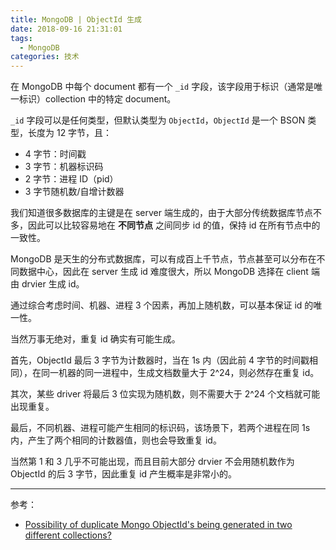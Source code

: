 ```yaml
---
title: MongoDB | ObjectId 生成
date: 2018-09-16 21:31:01
tags:
  - MongoDB
categories: 技术
---
```


在 MongoDB 中每个 document 都有一个 `_id` 字段，该字段用于标识（通常是唯一标识）collection 中的特定 document。

`_id` 字段可以是任何类型，但默认类型为 `ObjectId`，`ObjectId` 是一个 BSON 类型，长度为 12 字节，且：

* 4 字节：时间戳
* 3 字节：机器标识码
* 2 字节：进程 ID（pid）
* 3 字节随机数/自增计数器

我们知道很多数据库的主键是在 server 端生成的，由于大部分传统数据库节点不多，因此可以比较容易地在 **不同节点** 之间同步 id 的值，保持 id 在所有节点中的一致性。

MongoDB 是天生的分布式数据库，可以有成百上千节点，节点甚至可以分布在不同数据中心，因此在 server 生成 id 难度很大，所以 MongoDB 选择在 client 端由 drvier 生成 id。

通过综合考虑时间、机器、进程 3 个因素，再加上随机数，可以基本保证 id 的唯一性。

当然万事无绝对，重复 id 确实有可能生成。

首先，ObjectId 最后 3 字节为计数器时，当在 1s 内（因此前 4 字节的时间戳相同），在同一机器的同一进程中，生成文档数量大于 2^24，则必然存在重复 id。

其次，某些 driver 将最后 3 位实现为随机数，则不需要大于 2^24 个文档就可能出现重复。

最后，不同机器、进程可能产生相同的标识码，该场景下，若两个进程在同 1s 内，产生了两个相同的计数器值，则也会导致重复 id。

当然第 1 和 3 几乎不可能出现，而且目前大部分 drvier 不会用随机数作为 ObjectId 的后 3 字节，因此重复 id 产生概率是非常小的。

---

参考：

* [Possibility of duplicate Mongo ObjectId's being generated in two different collections?](https://stackoverflow.com/questions/4677237/possibility-of-duplicate-mongo-objectids-being-generated-in-two-different-colle/10183273)
